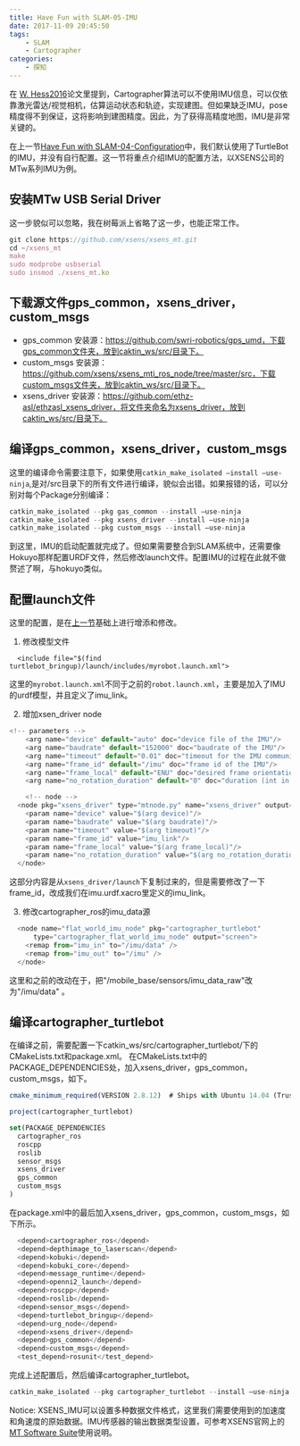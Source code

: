 ```yaml
---
title: Have Fun with SLAM-05-IMU
date: 2017-11-09 20:45:50
tags:
    - SLAM
    - Cartographer
categories:
    - 探知
---
```


在 [W. Hess2016](http://ieeexplore.ieee.org/document/7487258/?arnumber=7487258&tag=1)论文里提到，Cartographer算法可以不使用IMU信息，可以仅依靠激光雷达/视觉相机，估算运动状态和轨迹，实现建图。但如果缺乏IMU，pose精度得不到保证，这将影响到建图精度。因此，为了获得高精度地图，IMU是非常关键的。

在上一节[Have Fun with SLAM-04-Configuration](https://zldodo.github.io/2017/11/08/04-SLAM-Configuration/)中，我们默认使用了TurtleBot的IMU，并没有自行配置。这一节将重点介绍IMU的配置方法，以XSENS公司的MTw系列IMU为例。

## 安装MTw USB Serial Driver
这一步貌似可以忽略，我在树莓派上省略了这一步，也能正常工作。
```js
git clone https://github.com/xsens/xsens_mt.git
cd ~/xsens_mt
make
sudo modprobe usbserial
sudo insmod ./xsens_mt.ko
```
## 下载源文件gps_common，xsens_driver，custom_msgs
- gps_common
    安装源：https://github.com/swri-robotics/gps_umd，下载gps_common文件夹，放到caktin_ws/src/目录下。
- custom_msgs
    安装源：https://github.com/xsens/xsens_mti_ros_node/tree/master/src，下载custom_msgs文件夹，放到caktin_ws/src/目录下。
- xsens_driver
    安装源：https://github.com/ethz-asl/ethzasl_xsens_driver，将文件夹命名为xsens_driver，放到caktin_ws/src/目录下。

## 编译gps_common，xsens_driver，custom_msgs
这里的编译命令需要注意下，如果使用`catkin_make_isolated –install –use-ninja`,是对/src目录下的所有文件进行编译，貌似会出错。如果报错的话，可以分别对每个Package分别编译：
```js
catkin_make_isolated --pkg gas_common --install –use-ninja
catkin_make_isolated --pkg xsens_driver --install –use-ninja
catkin_make_isolated --pkg custom_msgs --install –use-ninja
```


到这里，IMU的启动配置就完成了。但如果需要整合到SLAM系统中，还需要像Hokuyo那样配置URDF文件，然后修改launch文件。配置IMU的过程在此就不做赘述了啊，与hokuyo类似。

## 配置launch文件
这里的配置，是在[上一节](https://zldodo.github.io/2017/11/08/04-SLAM-Configuration/)基础上进行增添和修改。

1. 修改模型文件
```
  <include file="$(find turtlebot_bringup)/launch/includes/myrobot.launch.xml">
```
这里的`myrobot.launch.xml`不同于之前的`robot.launch.xml`，主要是加入了IMU的urdf模型，并且定义了imu_link。

2. 增加xsen_driver node
```js
<!-- parameters -->
    <arg name="device" default="auto" doc="device file of the IMU"/>
    <arg name="baudrate" default="152000" doc="baudrate of the IMU"/>
    <arg name="timeout" default="0.01" doc="timeout for the IMU communication"/>
    <arg name="frame_id" default="/imu" doc="frame id of the IMU"/>
    <arg name="frame_local" default="ENU" doc="desired frame orientation (ENU, NED or NWU)"/>
    <arg name="no_rotation_duration" default="0" doc="duration (int in seconds) of the no-rotation calibration procedure"/>

    <!-- node -->
  <node pkg="xsens_driver" type="mtnode.py" name="xsens_driver" output="screen" >
    <param name="device" value="$(arg device)"/>
    <param name="baudrate" value="$(arg baudrate)"/>
    <param name="timeout" value="$(arg timeout)"/>
    <param name="frame_id" value="imu_link"/>
    <param name="frame_local" value="$(arg frame_local)"/>
    <param name="no_rotation_duration" value="$(arg no_rotation_duration)"/>
  </node>
```
这部分内容是从`xsens_driver/launch`下复制过来的，但是需要修改了一下frame_id，改成我们在imu.urdf.xacro里定义的imu_link。

3. 修改cartographer_ros的imu_data源
```js
  <node name="flat_world_imu_node" pkg="cartographer_turtlebot"
      type="cartographer_flat_world_imu_node" output="screen">
    <remap from="imu_in" to="/imu/data" />
    <remap from="imu_out" to="/imu" />
  </node>
```
这里和之前的改动在于，把"/mobile_base/sensors/imu_data_raw"改为"/imu/data" 。

## 编译cartographer_turtlebot
在编译之前，需要配置一下catkin_ws/src/cartographer_turtlebot/下的CMakeLists.txt和package.xml。
在CMakeLists.txt中的PACKAGE_DEPENDENCIES处，加入xsens_driver，gps_common，custom_msgs，如下。
```js
cmake_minimum_required(VERSION 2.8.12)  # Ships with Ubuntu 14.04 (Trusty)

project(cartographer_turtlebot)

set(PACKAGE_DEPENDENCIES
  cartographer_ros
  roscpp
  roslib
  sensor_msgs
  xsens_driver
  gps_common
  custom_msgs
)
```
在package.xml中的最后加入xsens_driver，gps_common，custom_msgs，如下所示。
```js
  <depend>cartographer_ros</depend>
  <depend>depthimage_to_laserscan</depend>
  <depend>kobuki</depend>
  <depend>kobuki_core</depend>
  <depend>message_runtime</depend>
  <depend>openni2_launch</depend>
  <depend>roscpp</depend>
  <depend>roslib</depend>
  <depend>sensor_msgs</depend>
  <depend>turtlebot_bringup</depend>
  <depend>urg_node</depend>
  <depend>xsens_driver</depend>
  <depend>gps_common</depend>
  <depend>custom_msgs</depend>
  <test_depend>rosunit</test_depend>
```
完成上述配置后，然后编译cartographer_turtlebot。
```js
catkin_make_isolated --pkg cartographer_turtlebot --install –use-ninja
```

Notice: XSENS_IMU可以设置多种数据文件格式，这里我们需要使用到的加速度和角速度的原始数据。IMU传感器的输出数据类型设置，可参考XSENS官网上的[MT Software Suite](https://www.xsens.com/mt-software-suite/)使用说明。



